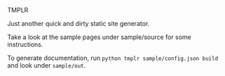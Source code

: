 TMPLR

Just another quick and dirty static site generator.

Take a look at the sample pages under sample/source for some instructions.

To generate documentation, run `python tmplr sample/config.json build` and look under `sample/out`.


